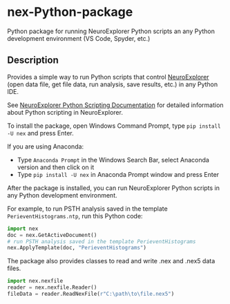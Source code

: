 # nex-Python-package
Python package for running NeuroExplorer Python scripts an any Python development environment (VS Code, Spyder, etc.)

## Description

Provides a simple way to run Python scripts that control [NeuroExplorer](https://www.neuroexplorer.com) (open data file, get file data, run analysis, save results, etc.) in any Python IDE.

See [NeuroExplorer Python Scripting Documentation](https://www.neuroexplorer.com/docs/reference/scripting/index.html) for detailed information about Python scripting in NeuroExplorer.

To install the package, open Windows Command Prompt, type `pip install -U nex` and press Enter.

If you are using Anaconda:

- Type `Anaconda Prompt` in the Windows Search Bar, select Anaconda version and then click on it
- Type `pip install -U nex` in Anaconda Prompt window and press Enter

After the package is installed, you can run NeuroExplorer Python scripts in any Python development environment. 

For example, to run PSTH analysis saved in the template `PerieventHistograms.ntp`, run this Python code:

```python
import nex
doc = nex.GetActiveDocument()
# run PSTH analysis saved in the template PerieventHistograms
nex.ApplyTemplate(doc, "PerieventHistograms")
``````

The package also provides classes to read and write .nex and .nex5 data files.

```python
import nex.nexfile
reader = nex.nexfile.Reader()
fileData = reader.ReadNexFile(r"C:\path\to\file.nex5")
```


